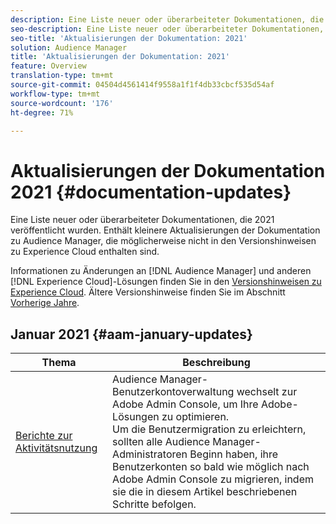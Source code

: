 ```yaml
---
description: Eine Liste neuer oder überarbeiteter Dokumentationen, die 2021 veröffentlicht wurden. Enthält kleinere Aktualisierungen der Dokumentation zu Audience Manager, die möglicherweise nicht in den Versionshinweisen zu Experience Cloud enthalten sind.
seo-description: Eine Liste neuer oder überarbeiteter Dokumentationen, die 2021 veröffentlicht wurden. Enthält kleinere Aktualisierungen der Dokumentation zu Audience Manager, die möglicherweise nicht in den Versionshinweisen zu Experience Cloud enthalten sind.
seo-title: 'Aktualisierungen der Dokumentation: 2021'
solution: Audience Manager
title: 'Aktualisierungen der Dokumentation: 2021'
feature: Overview
translation-type: tm+mt
source-git-commit: 04504d4561414f9558a1f1f4db33cbcf535d54af
workflow-type: tm+mt
source-wordcount: '176'
ht-degree: 71%

---
```



# Aktualisierungen der Dokumentation 2021 {#documentation-updates}

Eine Liste neuer oder überarbeiteter Dokumentationen, die 2021 veröffentlicht wurden. Enthält kleinere Aktualisierungen der Dokumentation zu Audience Manager, die möglicherweise nicht in den Versionshinweisen zu Experience Cloud enthalten sind.

Informationen zu Änderungen an [!DNL Audience Manager] und anderen [!DNL Experience Cloud]-Lösungen finden Sie in den [Versionshinweisen zu Experience Cloud](https://docs.adobe.com/content/help/de-DE/release-notes/experience-cloud/current.html). Ältere Versionshinweise finden Sie im Abschnitt [Vorherige Jahre](../docs-updates/docs-2020.md).

## Januar 2021 {#aam-january-updates}

| Thema | Beschreibung |
|--- |----|
| [Berichte zur Aktivitätsnutzung](/help/using/features/administration/admin-console-migration.md) | Audience Manager-Benutzerkontoverwaltung wechselt zur Adobe Admin Console, um Ihre Adobe-Lösungen zu optimieren. <br> Um die Benutzermigration zu erleichtern, sollten alle Audience Manager-Administratoren Beginn haben, ihre Benutzerkonten so bald wie möglich nach Adobe Admin Console zu migrieren, indem sie die in diesem Artikel beschriebenen Schritte befolgen. |
